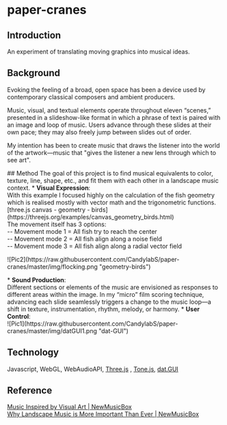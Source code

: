 # paper-cranes
## Introduction
An experiment of translating moving graphics into musical ideas.
## Background
<p>Evoking the feeling of a broad, open space has been a device used by contemporary classical composers and ambient producers.</p>
<p>Music, visual, and textual elements operate throughout eleven “scenes,” presented in a slideshow-like format in which a phrase of text is paired with an image and loop of music. Users advance through these slides at their own pace; they may also freely jump between slides out of order. </p>
<p>My intention has been to create music that draws the listener into the world of the artwork—music that "gives the listener a new lens through which to see art".</p>
## Method
The goal of this project is to find musical equivalents to color, texture, line, shape, etc., and fit them with each other in a landscape music context.
* <b>Visual Expression</b>:
</br>With this example I focused highly on the calculation of the fish geometry which is realised mostly with vector math and the trigonometric functions. [three.js canvas - geometry - birds](https://threejs.org/examples/canvas_geometry_birds.html) 
</br>The movement itself has 3 options: 
</br>-- Movement mode 1 = All fish try to reach the center
</br>-- Movement mode 2 = All fish align along a noise field
</br>-- Movement mode 3 = All fish align along a radial vector field
<p>![Pic2](https://raw.githubusercontent.com/CandylabS/paper-cranes/master/img/flocking.png "geometry-birds")</p>
* <b>Sound Production</b>:
</br>Different sections or elements of the music are envisioned as responses to different areas within the image. In my “micro” film scoring technique, advancing each slide seamlessly triggers a change to the music loop—a shift in texture, instrumentation, rhythm, melody, or harmony.
* <b>User Control</b>:
</br>![Pic1](https://raw.githubusercontent.com/CandylabS/paper-cranes/master/img/datGUI1.png "dat-GUI")

## Technology
Javascript, WebGL, WebAudioAPI,  [Three.js](https://threejs.org/) , [Tone.js](https://github.com/Tonejs/Tone.js), [dat.GUI](https://github.com/dataarts/dat.gui)

## Reference
[Music Inspired by Visual Art | NewMusicBox](http://www.newmusicbox.org/articles/music-inspired-by-visual-art/)
</br>[Why Landscape Music is More Important Than Ever | NewMusicBox](http://www.newmusicbox.org/articles/why-landscape-music-is-more-important-than-ever/)
